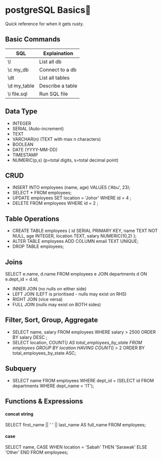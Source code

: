 # postgreSQL Basics📌
Quick reference for when it gets rusty.

## Basic Commands
| SQL | Explaination |
|------------|-------|
\l           | List all db |
\c my_db     | Connect to a db |
\dt          | List all tables |
\d my_table  | Describe a table |
\i file.sql  | Run SQL file |

## Data Type
- INTEGER
- SERIAL (Auto-increment)
- TEXT
- VARCHAR(n) (TEXT with max n characters)
- BOOLEAN
- DATE (YYYY-MM-DD)
- TIMESTAMP
- NUMERIC(p,s) (p=total digits, s=total decimal point)

## CRUD
- INSERT INTO employees (name, age) VALUES ('Abu', 23);
- SELECT * FROM employees;
- UPDATE employees SET location = 'Johor' WHERE id = 4 ;
- DELETE FROM employees WHERE id = 2 ;

## Table Operations
- CREATE TABLE employees { 
id SERIAL PRIMARY KEY,
name TEXT NOT NULL,
age INTEGER,
location TEXT,
salary NUMERIC(10,2)
};
- ALTER TABLE employees ADD COLUMN email TEXT UNIQUE;
- DROP TABLE employees;

## Joins
SELECT e.name, d.name
FROM employees e
JOIN departments d
ON e.dept_id = d.id;
- INNER JOIN (no nulls on either side)
- LEFT JOIN (LEFT is prioritised - nulls may exist on RHS) 
- RIGHT JOIN (vice versa)
- FULL JOIN (nulls may exist on BOTH sides)

## Filter, Sort, Group, Aggregate
- SELECT name, salary FROM employees WHERE salary > 2500 ORDER BY salary DESC ;
- SELECT location, COUNT(*) AS total_employees_by_state
FROM employees
GROUP BY location
HAVING COUNT(*) > 2
ORDER BY total_employees_by_state ASC;

## Subquery
- SELECT name FROM employees
WHERE dept_id = (SELECT id FROM departments WHERE dept_name = 'IT');

## Functions & Expressions
#### concat string
SELECT first_name || ' ' || last_name AS full_name FROM employees;
#### case
SELECT name,
CASE
  WHEN location = 'Sabah' THEN 'Sarawak'
  ELSE 'Other'
END
FROM employees;


